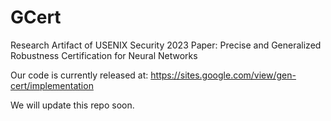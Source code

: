 # GCert
Research Artifact of USENIX Security 2023 Paper: Precise and Generalized Robustness Certification for Neural Networks

Our code is currently released at: https://sites.google.com/view/gen-cert/implementation

We will update this repo soon.
